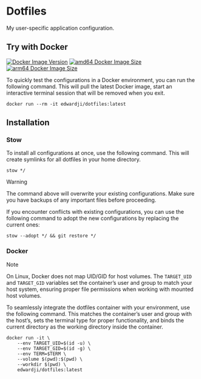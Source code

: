 # Dotfiles

My user-specific application configuration.

## Try with Docker

[![Docker Image Version](https://img.shields.io/docker/v/edwardji/dotfiles?style=flat-square&logo=docker)][dockerhub]
[![amd64 Docker Image Size](https://img.shields.io/docker/image-size/edwardji/dotfiles?arch=amd64&style=flat-square&logo=amd)][dockerhub]
[![arm64 Docker Image Size](https://img.shields.io/docker/image-size/edwardji/dotfiles?arch=arm64&style=flat-square&logo=arm)][dockerhub]

To quickly test the configurations in a Docker environment, you can run the
following command. This will pull the latest Docker image, start an interactive
terminal session that will be removed when you exit.

```
docker run --rm -it edwardji/dotfiles:latest
```

[dockerhub]: https://hub.docker.com/r/edwardji/dotfiles

## Installation

### Stow

To install all configurations at once, use the following command. This will
create symlinks for all dotfiles in your home directory.

```
stow */
```

> [!WARNING]
>
> The command above will overwrite your existing configurations. Make sure you
> have backups of any important files before proceeding.

If you encounter conflicts with existing configurations, you can use the
following command to adopt the new configurations by replacing the current
ones:

```
stow --adopt */ && git restore */
```

### Docker

> [!NOTE]
> On Linux, Docker does not map UID/GID for host volumes. The `TARGET_UID` and
> `TARGET_GID` variables set the container’s user and group to match your host
> system, ensuring proper file permissions when working with mounted host
> volumes.

To seamlessly integrate the dotfiles container with your environment, use the
following command. This matches the container’s user and group with the host’s,
sets the terminal type for proper functionality, and binds the current directory
as the working directory inside the container.

```
docker run -it \
    --env TARGET_UID=$(id -u) \
    --env TARGET_GID=$(id -g) \
    --env TERM=$TERM \
    --volume $(pwd):$(pwd) \
    --workdir $(pwd) \
    edwardji/dotfiles:latest
```
